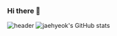 ### Hi there 👋

![header](https://capsule-render.vercel.app/api?type=waving&color=auto&height=300&section=header&desc=Sunrin%20Software%20Division%20116th&descAlign=70&text=Jaehyeok3017&fontSize=70&FontAlignY=40)
![jaehyeok's GitHub stats](https://github-readme-stats.vercel.app/api?username=jaehyeok3017&show_icons=true&theme=radical)
